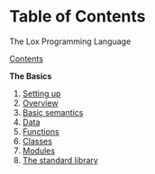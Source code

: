 # Table of Contents
The Lox Programming Language

[Contents](./00-contents.md)

**The Basics**
1. [Setting up](./01-setup.md)
2. [Overview](./02-overview.md)
3. [Basic semantics](./04-basic-semantics.md)
4. [Data](./03-data.md)
5. [Functions](./05-functions.md)
6. [Classes](./06-classes.md)
7. [Modules](./07-modules.md)
8. [The standard library](./08-standard-library.md)
